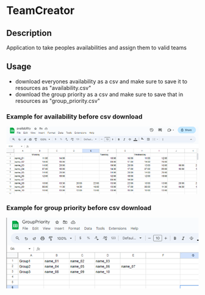 # TeamCreator
## Description
Application to take peoples availabilities and assign them to valid teams  


## Usage
- download everyones availability as a csv and make sure to save it to resources as "availability.csv"
- download the group priority as a csv and make sure to save that in resources as "group_priority.csv"

### Example for availability before csv download
![availability example](./images/availability_example.png)

### Example for group priority before csv download
![grouppri example](./images/group_pri_example.png)
